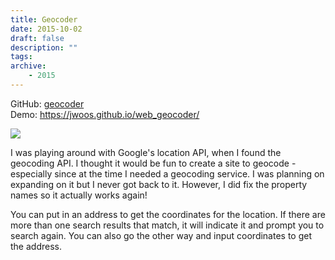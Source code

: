 ```yaml
---
title: Geocoder
date: 2015-10-02
draft: false
description: ""
tags:
archive:
    - 2015
---
```


GitHub: [geocoder](https://github.com/jwoos/web_geocoder)  
Demo: https://jwoos.github.io/web_geocoder/

<!-- more -->

<image style="margin: 0 auto; display: block" src="/demo/web_geocoder.png"/>

I was playing around with Google's location API, when I found the geocoding API. I thought it would be fun to create a site to geocode - especially since at the time I needed a geocoding service. I was planning on expanding on it but I never got back to it. However, I did fix the property names so it actually works again!

You can put in an address to get the coordinates for the location. If there are more than one search results that match, it will indicate it and prompt you to search again. You can also go the other way and input coordinates to get the address.
